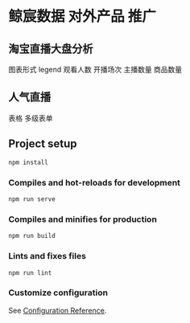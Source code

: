 # 鲸宸数据 对外产品 推广

## 淘宝直播大盘分析 
图表形式
legend 观看人数 开播场次 主播数量 商品数量 

## 人气直播
表格 多级表单

## Project setup
```
npm install
```

### Compiles and hot-reloads for development
```
npm run serve
```

### Compiles and minifies for production
```
npm run build
```

### Lints and fixes files
```
npm run lint
```

### Customize configuration
See [Configuration Reference](https://cli.vuejs.org/config/).
